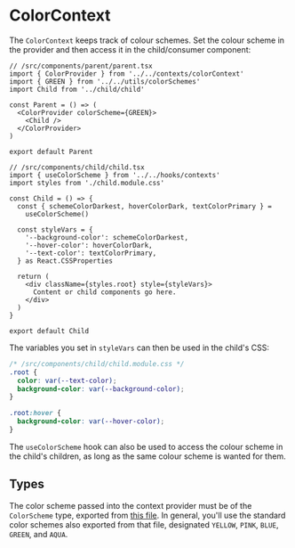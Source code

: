 # ColorContext

The `ColorContext` keeps track of colour schemes. Set the colour scheme in the provider and then access it in the child/consumer component:

```tsx
// /src/components/parent/parent.tsx
import { ColorProvider } from '../../contexts/colorContext'
import { GREEN } from '../../utils/colorSchemes'
import Child from '../child/child'

const Parent = () => (
  <ColorProvider colorScheme={GREEN}>
    <Child />
  </ColorProvider>
)

export default Parent

// /src/components/child/child.tsx
import { useColorScheme } from '../../hooks/contexts'
import styles from './child.module.css'

const Child = () => {
  const { schemeColorDarkest, hoverColorDark, textColorPrimary } =
    useColorScheme()

  const styleVars = {
    '--background-color': schemeColorDarkest,
    '--hover-color': hoverColorDark,
    '--text-color': textColorPrimary,
  } as React.CSSProperties

  return (
    <div className={styles.root} style={styleVars}>
      Content or child components go here.
    </div>
  )
}

export default Child
```

The variables you set in `styleVars` can then be used in the child's CSS:

```css
/* /src/components/child/child.module.css */
.root {
  color: var(--text-color);
  background-color: var(--background-color);
}

.root:hover {
  background-color: var(--hover-color);
}
```

The `useColorScheme` hook can also be used to access the colour scheme in the child's children, as long as the same colour scheme is wanted for them.

## Types

The color scheme passed into the context provider must be of the `ColorScheme` type, exported from [this file](/src/utils/colorSchemes.ts). In general, you'll use the standard color schemes also exported from that file, designated `YELLOW`, `PINK`, `BLUE`, `GREEN`, and `AQUA`.
